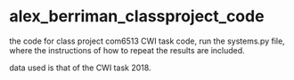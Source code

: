 # alex_berriman_classproject_code
the code for class project com6513
CWI task code, run the systems.py file, where the instructions of how to repeat the results are included.

data used is that of the CWI task 2018.
